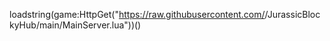 loadstring(game:HttpGet("https://raw.githubusercontent.com/<brugernavn>/JurassicBlockyHub/main/MainServer.lua"))()
